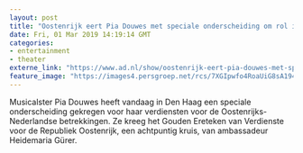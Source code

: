 ```yaml
---
layout: post
title: "Oostenrijk eert Pia Douwes met speciale onderscheiding om rol in betrekkingen"
date: Fri, 01 Mar 2019 14:19:14 GMT
categories: 
- entertainment 
- theater 
externe_link: "https://www.ad.nl/show/oostenrijk-eert-pia-douwes-met-speciale-onderscheiding-om-rol-in-betrekkingen~a4ad1cb8/"
feature_image: "https://images4.persgroep.net/rcs/7XGIpwfo4RoaUiG8sA194phKWrg/diocontent/133320047/_fitwidth/400/?appId=21791a8992982cd8da851550a453bd7f&quality=0.7"
---
```


Musicalster Pia Douwes heeft vandaag in Den Haag een speciale onderscheiding gekregen voor haar verdiensten voor de Oostenrijks-Nederlandse betrekkingen. Ze kreeg het Gouden Ereteken van Verdienste voor de Republiek Oostenrijk, een achtpuntig kruis, van ambassadeur Heidemaria Gürer.
